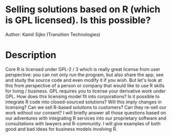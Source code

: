 # Selling solutions based on R (which is GPL licensed). Is this possible?

Author: Kamil Sijko (Transition Technologies)

# Description

Core R is licensed under GPL-2 / 3 which is really great license from user perspective: you can not only run the program, but also share the app, see and study the source code and even modify it if you wish. But let's look at this from perspective of a person or company that would like to use R skills for living / business.  GPL requires you to license your derivative work under GPL. How does this licensing model fit into corporations? Is it possible to integrate R code into closed-sourced solutions? Will this imply changes in licensing? Can we sell R-based solutions to customers? Can they re-sell our work without our consent? I will briefly answer all those questions based on our adventures with integrating R services into our proprietary software and consultations with lawyers and R-community. I will give examples of both good and bad ideas for business models involving R. 

